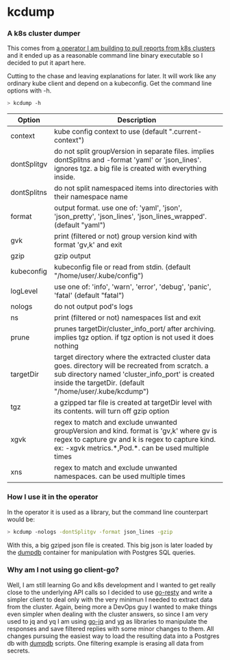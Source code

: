 # kcdump
### A k8s cluster dumper

This comes from [a operator I am building to pull reports from k8s clusters](https://github.com/mauricioscastro/hcreport/tree/dev) and it ended up as a reasonable command line binary executable so I decided to put it apart here. 

Cutting to the chase and leaving explanations for later. It will work like any ordinary kube client and depend on a kubeconfig. Get the command line options with -h.

```bash
> kcdump -h
```

| Option | Description |
| ----------- | ----------- |
| context  | kube config context to use (default ".current-context") |
| dontSplitgv |	do not split groupVersion in separate files. implies dontSplitns and -format 'yaml' or 'json_lines'. ignores tgz. a big file is created with everything inside. |
| dontSplitns | do not split namespaced items into directories with their namespace name |
| format | output format. use one of: 'yaml', 'json', 'json_pretty', 'json_lines', 'json_lines_wrapped'. (default "yaml") |
| gvk | print (filtered or not) group version kind with format 'gv,k' and exit |
| gzip | gzip output |
| kubeconfig | kubeconfig file or read from stdin. (default "/home/user/.kube/config") |
| logLevel | use one of: 'info', 'warn', 'error', 'debug', 'panic', 'fatal' (default "fatal") |
| nologs | do not output pod's logs |
| ns |	print (filtered or not) namespaces list and exit |
| prune | prunes targetDir/cluster_info_port/ after archiving. implies tgz option. if tgz option is not used it does nothing |
| targetDir | target directory where the extracted cluster data goes. directory will be recreated from scratch. a sub directory named 'cluster_info_port' is created inside the targetDir. (default "/home/user/.kube/kcdump") |
| tgz | a gzipped tar file is created at targetDir level with its contents. will turn off gzip option |
| xgvk | regex to match and exclude unwanted groupVersion and kind. format is 'gv,k' where gv is regex to capture gv and k is regex to capture kind. ex: -xgvk metrics.\*,Pod.\*. can be used multiple times |
| xns | regex to match and exclude unwanted namespaces. can be used multiple times |

### How I use it in the operator
In the operator it is used as a library, but the command line counterpart would be:
```bash
> kcdump -nologs -dontSplitgv -format json_lines -gzip
```
With this, a big gziped json file is created. This big json is later loaded by the [dumpdb](./dumpdb/) container for manipulation with Postgres SQL queries.

### Why am I not using go client-go?
Well, I am still learning Go and k8s development and I wanted to get really close to the underlying API calls so I decided to use [go-resty](https://github.com/go-resty/resty) and write a simpler client to deal only with the very minimun I needed to extract data from the cluster. Again, being more a DevOps guy I wanted to make things even simpler when dealing with the cluster answers, so since I am very used to jq and yq I am using [go-jq](https://github.com/itchyny/gojq) and [yq](https://github.com/mikefarah/yq) as libraries to manipulate the responses and save filtered replies with some minor changes to them. All changes pursuing the easiest way to load the resulting data into a Postgres db with [dumpdb](./dumpdb/) scripts. One filtering example is erasing all data from secrets.